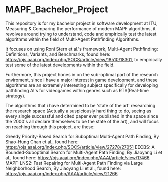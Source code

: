 # MAPF_Bachelor_Project
This repository is for my bachelor project in software development at ITU, Measuring & Comparing the performance of modern MAPF algorithms, it revolves around trying to understand, code and empirically test the latest algorithms within the field of Multi-Agent Pathfinding Algorithms.

It focuses on using Roni Stern et al.'s framework, Multi-Agent Pathfinding: Definitions, Variants, and Benchmarks, found here: https://ojs.aaai.org/index.php/SOCS/article/view/18510/18301, to empirically test some of the latest developments within the field.

Furthermore, this project hones in on the sub-optimal part of the research enviroment, since I have a major interest in game development, and these algorithms are an extremely interesting subject specifically for developing pathfinding AI's for videogames within genres such as RTS(Real-time strategy).

The algorithms that i have determined to be 'state of the art' researching the research space (Actually a suspiciously hard thing to do, seeing as every single successful and cited paper ever published in the space since the 2000's all declare themselves to be the state of the art), and will focus on reaching through this project, are these:

Greedy Priority-Based Search for Suboptimal Multi-Agent Path Finding, By Shao-Hung Chan et al., found here: https://ojs.aaai.org/index.php/SOCS/article/view/27278/27051
EECBS: A Bounded-Suboptimal Search for Multi-Agent Path Finding, By Jiaoyang Li et al., found here: https://ojs.aaai.org/index.php/AAAI/article/view/17466
MAPF-LNS2: Fast Repairing for Multi-Agent Path Finding via Large Neighborhood Search, By Jiaoyang Li et al., found here: https://ojs.aaai.org/index.php/AAAI/article/view/21266



